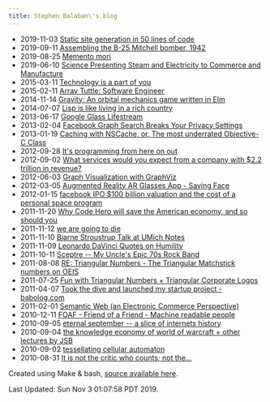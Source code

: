 ```yaml
---
title: Stephen Balaban\'s blog
---
```


* 2019-11-03 [Static site generation in 50 lines of code](http://stephenbalaban.com/static-site-generation-in-50-lines-of-make/)
* 2019-09-11 [Assembling the B-25 Mitchell bomber, 1942](http://stephenbalaban.com/assembling-the-b-25-mitchell-bomber-1942/)
* 2019-08-25 [Memento mori](http://stephenbalaban.com/memento-mori/)
* 2019-06-10 [Science Presenting Steam and Electricity to Commerce and Manufacture](http://stephenbalaban.com/science-presenting-steam-and-electricity-to-commerce-and-manufacture/)
* 2015-03-11 [Technology is a part of you](http://stephenbalaban.com/technology-is-a-part-of-you/)
* 2015-02-11 [Array Tuttle: Software Engineer](http://stephenbalaban.com/array-tuttle-software-engineer/)
* 2014-11-14 [Gravity: An orbital mechanics game written in Elm](http://stephenbalaban.com/gravity-orbital-mechanics-game-written-elm/)
* 2014-07-07 [Lisp is like living in a rich country](http://stephenbalaban.com/lisp-living-rich-country-poor/)
* 2013-06-17 [Google Glass Lifestream](http://stephenbalaban.com/google-glass-lifestream/)
* 2013-02-04 [Facebook Graph Search Breaks Your Privacy Settings](http://stephenbalaban.com/facebook-graph-search-breaks-your-privacy-settings/)
* 2013-01-19 [Caching with NSCache, or, The most underrated Objective-C Class](http://stephenbalaban.com/caching-with-nscache-the-most-underrated-objective-c-class/)
* 2012-09-28 [It's programming from here on out](http://stephenbalaban.com/programming-from-here-on-out/)
* 2012-09-02 [What services would you expect from a company with $2.2 trillion in revenue?](http://stephenbalaban.com/what-services-would-you-expect-from-a-company-with-2-2-trillion-in-revenue/)
* 2012-06-03 [Graph Visualization with GraphViz](http://stephenbalaban.com/graph-visualization-with-graphviz/)
* 2012-03-05 [Augmented Reality AR Glasses App - Saving Face](http://stephenbalaban.com/augmented-reality-ar-glasses-app-saving-face/)
* 2012-01-15 [facebook IPO $100 billion valuation and the cost of a personal space program](http://stephenbalaban.com/facebook-ipo-100-billion-valuation-cost-personal-space-program/)
* 2011-11-20 [Why Code Hero will save the American economy, and so should you](http://stephenbalaban.com/code-hero-will-save-the-american-economy/)
* 2011-11-12 [we are going to die](http://stephenbalaban.com/we-are-going-to-die/)
* 2011-11-10 [Bjarne Stroustrup Talk at UMich Notes](http://stephenbalaban.com/bjarne-stroustrup-umich-talk-note/)
* 2011-11-09 [Leonardo DaVinci Quotes on Humility](http://stephenbalaban.com/leonardo-davinci-quotes-humility/)
* 2011-10-11 [Sceptre -- My Uncle's Epic 70s Rock Band](http://stephenbalaban.com/sceptre-my-uncles-epic-70s-rock-band/)
* 2011-08-08 [RE: Triangular Numbers - The Triangular Matchstick numbers on OEIS](http://stephenbalaban.com/re-triangular-numbers-triangular-matchstick-numbers-oeis/)
* 2011-07-25 [Fun with Triangular Numbers + Triangular Corporate Logos](http://stephenbalaban.com/triangular-numbers-arrays-edges-triangle-corporate-logo/)
* 2011-04-07 [Took the dive and launched my startup project - babolog.com](http://stephenbalaban.com/dive-launched-startup-project-babolog-com/)
* 2011-02-01 [Semantic Web (an Electronic Commerce Perspective)](http://stephenbalaban.com/semantic-web-overview-an-electronic-commerce-perspective/)
* 2010-12-11 [FOAF - Friend of a Friend - Machine readable people](http://stephenbalaban.com/foaf-friend-friend-machine-readable-people/)
* 2010-09-05 [eternal september -- a slice of internets history](http://stephenbalaban.com/eternal-september-a-slice-of-internets-history/)
* 2010-09-04 [the knowledge economy of world of warcraft + other lectures by JSB](http://stephenbalaban.com/the-knowledge-economy-of-world-of-warcraft-other-lectures-by-jsb/)
* 2010-09-02 [tessellating cellular automaton](http://stephenbalaban.com/tessellating-cellular-automaton/)
* 2010-08-31 [It is not the critic who counts; not the...](http://stephenbalaban.com/it-is-not-the-critic-who-counts-not-the/)

Created using Make & bash, <a href="https://github.com/stephenbalaban/stephenbalaban.com">source available here</a>.

Last Updated: Sun Nov  3 01:07:58 PDT 2019.
